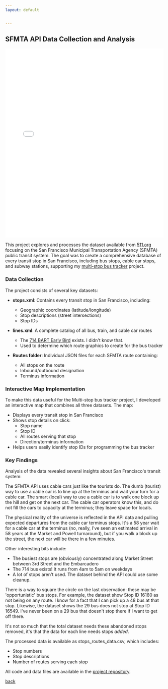 ```yaml
---
layout: default


---
```

## SFMTA API Data Collection and Analysis

<div style="width: 100%; height: 600px;">
<iframe src="/assets/pages/stops_routes_map.html" width="100%" height="100%" frameborder="0"></iframe>
</div>

This project explores and processes the dataset available from [511.org](https://511.org/) focusing on the San Francisco Municipal Transportation Agency (SFMTA) public transit system. The goal was to create a comprehensive database of every transit stop in San Francisco, including bus stops, cable car stops, and subway stations, supporting my [multi-stop bus tracker](https://bbenchoff.github.io/pages/BusTideDisplay.html) project.

### Data Collection

The project consists of several key datasets:

- **stops.xml**: Contains every transit stop in San Francisco, including:
  - Geographic coordinates (latitude/longitude)
  - Stop descriptions (street intersections)
  - Stop IDs
  
- **lines.xml**: A complete catalog of all bus, train, and cable car routes
  - The [714 BART Early Bird](https://www.sfmta.com/routes/714-bart-early-bird) exists. I didn't know that.
  - Used to determine which route graphics to create for the bus tracker
  
- **Routes folder**: Individual JSON files for each SFMTA route containing:
  - All stops on the route
  - Inbound/outbound designation
  - Terminus information

### Interactive Map Implementation

To make this data useful for the Multi-stop bus tracker project, I developed an interactive map that combines all three datasets. The map:

- Displays every transit stop in San Francisco
- Shows stop details on click:
  - Stop name
  - Stop ID
  - All routes serving that stop
  - Direction/terminus information
- Helps users easily identify stop IDs for programming the bus tracker

### Key Findings

Analysis of the data revealed several insights about San Francisco's transit system:

The SFMTA API uses cable cars just like the tourists do. The dumb (tourist) way to use a cable car is to line up at the terminus and wait your turn for a cable car. The smart (local) way to use a cable car is to walk one block up the hill and get on the next car. The cable car operators know this, and do not fill the cars to capacity at the terminus; they leave space for locals.

The physical reality of the universe is reflected in the API data and pulling expected departures from the cable car terminus stops. It's a 58 year wait for a cable car at the terminus (no, really, I've seen an estimated arrival in 58 years at the Market and Powell turnaround), but if you walk a block up the street, the next car will be there in a few minutes.

Other interesting bits include:

- The busiest stops are (obviously) concentrated along Market Street between 3rd Street and the Embarcadero
- The 714 bus exists! It runs from 4am to 5am on weekdays
- A lot of stops aren't used. The dataset behind the API could use some cleanup.

There is a way to square the circle on the last observation: these may be 'opportunistic' bus stops. For example, the dataset show Stop ID 16160 as not being on any route. I know for a fact that I can pick up a 48 bus at that stop. Likewise, the dataset shows the 29 bus does not stop at Stop ID 16549. I've never been on a 29 bus that doesn't stop there if I want to get off there.

It's not so much that the total dataset needs these abandoned stops removed, it's that the data for each line needs stops _added_.

The processed data is available as stops_routes_data.csv, which includes:
- Stop numbers
- Stop descriptions
- Number of routes serving each stop

All code and data files are available in the [project repository](https://github.com/bbenchoff/sfmta-api).

[back](../)
